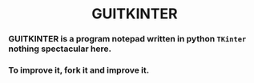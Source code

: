 # <div align='center'>GUITKINTER</div>
### GUITKINTER is a program notepad written in python `TKinter` nothing spectacular here. 
### To improve it, fork it and improve it.

